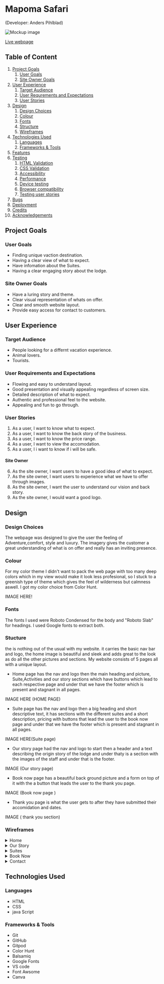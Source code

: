 # Mapoma Safari
(Developer: Anders Pihlblad)

![Mockup image](docs/am-i-responsive.jpg)

[Live webpage](http://anderspihlblad11.github.io/CI_PP1_MPS/)

## Table of Content

1. [Project Goals](#project-goals)
    1. [User Goals](#user-goals)
    2. [Site Owner Goals](#site-owner-goals)
2. [User Experience](#user-experience)
    1. [Target Audience](#target-audience)
    2. [User Requrements and Expectations](#user-requrements-and-expectations)
    3. [User Stories](#user-stories)
3. [Design](#design)
    1. [Design Choices](#design-choices)
    2. [Colour](#colours)
    3. [Fonts](#fonts)
    4. [Structure](#structure)
    5. [Wireframes](#wireframes)
4. [Technologies Used](#technologies-used)
    1. [Languages](#languages)
    2. [Frameworks & Tools](#frameworks-&-tools)
5. [Features](#features)
6. [Testing](#validation)
    1. [HTML Validation](#HTML-validation)
    2. [CSS Validation](#CSS-validation)
    3. [Accessibility](#accessibility)
    4. [Performance](#performance)
    5. [Device testing](#performing-tests-on-various-devices)
    6. [Browser compatibility](#browser-compatability)
    7. [Testing user stories](#testing-user-stories)
8. [Bugs](#Bugs)
9. [Deployment](#deployment)
10. [Credits](#credits)
11. [Acknowledgements](#acknowledgements)

## Project Goals 

### User Goals
- Finding unique vaction destination.
- Having a clear view of what to expect.
- Have infomation about the Suites.
- Having a clear engaging story about the lodge.

### Site Owner Goals
- Have a luring story and theme.
- Clear visual representation of whats on offer.
- Clear and smooth website layout.
- Provide easy access for contact to customers.

## User Experience

### Target Audience
- People looking for a differnt vacation experience.
- Animal lovers.
- Tourists.

### User Requirements and Expectations

- Flowing and easy to understand layout.
- Good presentation and visually appealing regardless of screen size.
- Detailed description of what to expect.
- Authentic and professional feel to the website.
- Appealing and fun to go through.

### User Stories
1. As a user, I want to know what to expect.
2. As a user, I want to know the back story of the business.
3. As a user, I want to know the price range.
4. As a user, I want to view the accomodation.
5. As a user, I i want to know if i will be safe.

#### Site Owner 
6. As the site owner, I want users to have a good idea of what to expect.
7. As the site owner, I want users to experience what we have to offer through images.
8. As the site owner, I want the user to understand our vision and back story.
9. As the site owner, I would want a good logo.

## Design

### Design Choices
The webpage was designed to give the user the feeling of Adventure,comfort, style and luxury. The imagery gives the customer a great understanding of what is on offer and really has an inviting presence.

### Colour
For my color theme I didn't want to pack the web page with too many deep colors which in my view would make it look less profesional, so I stuck to a greenish type of theme which gives the feel of wilderness but calmness aswell. I got my color choice from Color Hunt.
<br>

IMAGE HERE!

### Fonts
The fonts I used were Roboto Condensed for the body and "Roboto Slab" for headings. I used Google fonts to extract both.

### Stucture
the is nothing out of the usual with my website. it carries the basic nav bar and logo, the home image is beautiful and sleek and adds great to the look as do all the other pictures and sections. My website consists of 5 pages all with a unique layout.

- Home page has the nav and logo then the main heading and picture, Suite,Activities and our story sections which have buttons which lead to each respective page and under that we have the footer which is present and stagnant in all pages. 

IMAGE HERE (HOME PAGE)

- Suite page has the nav and logo then a big heading and short descriptive text, it has sections with the different suites and a short description, pricing with buttons that lead the user to the book now page and under that we have the footer which is present and stagnant in all pages.

IMAGE HERE(Suite page)

- Our story page had the nav and logo to start then a header and a text describing the origin story of the lodge and under thaty is a section with the images of the staff and under that is the footer.

IMAGE (Our story page)

- Book now page has a beautiful back ground picture and a form on top of it with the a button that leads the user to the thank you page.

IMAGE (Book now page )

- Thank you page is what the user gets to after they have submitted their accomidation and dates.

IMAGE ( thank you section)

### Wireframes
<details><summary>Home</summary>
<img src="docs/wireframes/homepage-wireframe.png">
</details>
<details><summary>Our Story</summary>
<img src="docs/wireframes/ourstory-wireframe.png">
</details>
<details><summary>Suites</summary>
<img src="docs/wireframes/suites-wireframe.png">
</details>
<details><summary>Book Now</summary>
<img src="docs/wireframes/booknow-wireframe.png">
</details>
<details><summary>Contact</summary>
<img src="docs/wireframes/wireframes-contact.png">
</details>

## Technologies Used

### Languages
- HTML
- CSS
- java Script

### Frameworks & Tools
- Git
- GitHub
- Gitpod
- Color Hunt
- Balsamiq
- Google Fonts
- VS code
- Font Awsome
- Canva















